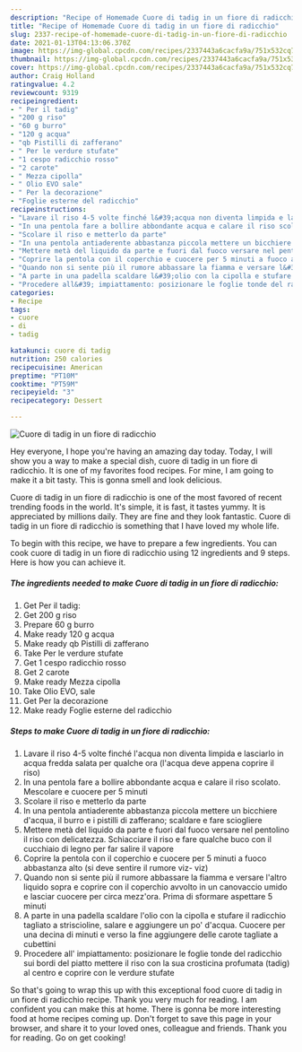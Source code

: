 ```yaml
---
description: "Recipe of Homemade Cuore di tadig in un fiore di radicchio"
title: "Recipe of Homemade Cuore di tadig in un fiore di radicchio"
slug: 2337-recipe-of-homemade-cuore-di-tadig-in-un-fiore-di-radicchio
date: 2021-01-13T04:13:06.370Z
image: https://img-global.cpcdn.com/recipes/2337443a6cacfa9a/751x532cq70/cuore-di-tadig-in-un-fiore-di-radicchio-recipe-main-photo.jpg
thumbnail: https://img-global.cpcdn.com/recipes/2337443a6cacfa9a/751x532cq70/cuore-di-tadig-in-un-fiore-di-radicchio-recipe-main-photo.jpg
cover: https://img-global.cpcdn.com/recipes/2337443a6cacfa9a/751x532cq70/cuore-di-tadig-in-un-fiore-di-radicchio-recipe-main-photo.jpg
author: Craig Holland
ratingvalue: 4.2
reviewcount: 9319
recipeingredient:
- " Per il tadig"
- "200 g riso"
- "60 g burro"
- "120 g acqua"
- "qb Pistilli di zafferano"
- " Per le verdure stufate"
- "1 cespo radicchio rosso"
- "2 carote"
- " Mezza cipolla"
- " Olio EVO sale"
- " Per la decorazione"
- "Foglie esterne del radicchio"
recipeinstructions:
- "Lavare il riso 4-5 volte finché l&#39;acqua non diventa limpida e lasciarlo in acqua fredda salata per qualche ora (l&#39;acqua deve appena coprire il riso)"
- "In una pentola fare a bollire abbondante acqua e calare il riso scolato. Mescolare e cuocere per 5 minuti"
- "Scolare il riso e metterlo da parte"
- "In una pentola antiaderente abbastanza piccola mettere un bicchiere d&#39;acqua, il burro e i pistilli di zafferano; scaldare e fare sciogliere"
- "Mettere metà del liquido da parte e fuori dal fuoco versare nel pentolino il riso con delicatezza. Schiacciare il riso e fare qualche buco con il cucchiaio di legno per far salire il vapore"
- "Coprire la pentola con il coperchio e cuocere per 5 minuti a fuoco abbastanza alto (si deve sentire il rumore viz- viz)"
- "Quando non si sente più il rumore abbassare la fiamma e versare l&#39;altro liquido sopra e coprire con il coperchio avvolto in un canovaccio umido e lasciar cuocere per circa mezz&#39;ora. Prima di sformare aspettare 5 minuti"
- "A parte in una padella scaldare l&#39;olio con la cipolla e stufare il radicchio tagliato a striscioline, salare e aggiungere un po&#39; d&#39;acqua. Cuocere per una decina di minuti e verso la fine aggiungere delle carote tagliate a cubettini"
- "Procedere all&#39; impiattamento: posizionare le foglie tonde del radicchio sui bordi del piatto mettere il riso con la sua crosticina profumata (tadig) al centro e coprire con le verdure stufate"
categories:
- Recipe
tags:
- cuore
- di
- tadig

katakunci: cuore di tadig 
nutrition: 250 calories
recipecuisine: American
preptime: "PT10M"
cooktime: "PT59M"
recipeyield: "3"
recipecategory: Dessert

---
```



![Cuore di tadig in un fiore di radicchio](https://img-global.cpcdn.com/recipes/2337443a6cacfa9a/751x532cq70/cuore-di-tadig-in-un-fiore-di-radicchio-recipe-main-photo.jpg)

Hey everyone, I hope you're having an amazing day today. Today, I will show you a way to make a special dish, cuore di tadig in un fiore di radicchio. It is one of my favorites food recipes. For mine, I am going to make it a bit tasty. This is gonna smell and look delicious.

Cuore di tadig in un fiore di radicchio is one of the most favored of recent trending foods in the world. It's simple, it is fast, it tastes yummy. It is appreciated by millions daily. They are fine and they look fantastic. Cuore di tadig in un fiore di radicchio is something that I have loved my whole life.




To begin with this recipe, we have to prepare a few ingredients. You can cook cuore di tadig in un fiore di radicchio using 12 ingredients and 9 steps. Here is how you can achieve it.

<!--inarticleads1-->

##### The ingredients needed to make Cuore di tadig in un fiore di radicchio:

1. Get  Per il tadig:
1. Get 200 g riso
1. Prepare 60 g burro
1. Make ready 120 g acqua
1. Make ready qb Pistilli di zafferano
1. Take  Per le verdure stufate
1. Get 1 cespo radicchio rosso
1. Get 2 carote
1. Make ready  Mezza cipolla
1. Take  Olio EVO, sale
1. Get  Per la decorazione
1. Make ready Foglie esterne del radicchio




<!--inarticleads2-->

##### Steps to make Cuore di tadig in un fiore di radicchio:

1. Lavare il riso 4-5 volte finché l&#39;acqua non diventa limpida e lasciarlo in acqua fredda salata per qualche ora (l&#39;acqua deve appena coprire il riso)
1. In una pentola fare a bollire abbondante acqua e calare il riso scolato. Mescolare e cuocere per 5 minuti
1. Scolare il riso e metterlo da parte
1. In una pentola antiaderente abbastanza piccola mettere un bicchiere d&#39;acqua, il burro e i pistilli di zafferano; scaldare e fare sciogliere
1. Mettere metà del liquido da parte e fuori dal fuoco versare nel pentolino il riso con delicatezza. Schiacciare il riso e fare qualche buco con il cucchiaio di legno per far salire il vapore
1. Coprire la pentola con il coperchio e cuocere per 5 minuti a fuoco abbastanza alto (si deve sentire il rumore viz- viz)
1. Quando non si sente più il rumore abbassare la fiamma e versare l&#39;altro liquido sopra e coprire con il coperchio avvolto in un canovaccio umido e lasciar cuocere per circa mezz&#39;ora. Prima di sformare aspettare 5 minuti
1. A parte in una padella scaldare l&#39;olio con la cipolla e stufare il radicchio tagliato a striscioline, salare e aggiungere un po&#39; d&#39;acqua. Cuocere per una decina di minuti e verso la fine aggiungere delle carote tagliate a cubettini
1. Procedere all&#39; impiattamento: posizionare le foglie tonde del radicchio sui bordi del piatto mettere il riso con la sua crosticina profumata (tadig) al centro e coprire con le verdure stufate




So that's going to wrap this up with this exceptional food cuore di tadig in un fiore di radicchio recipe. Thank you very much for reading. I am confident you can make this at home. There is gonna be more interesting food at home recipes coming up. Don't forget to save this page in your browser, and share it to your loved ones, colleague and friends. Thank you for reading. Go on get cooking!
